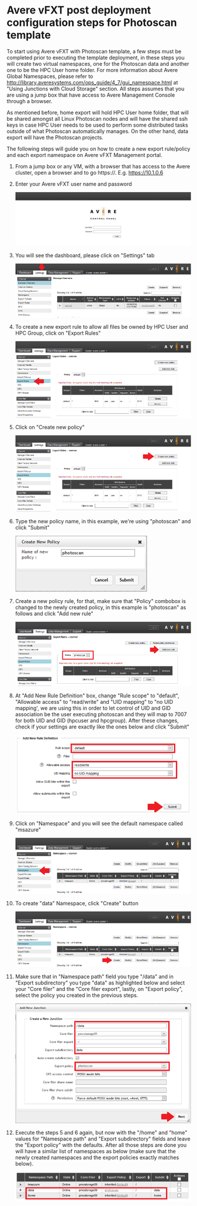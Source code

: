 # Avere vFXT post deployment configuration steps for Photoscan template

To start using Avere vFXT with Photoscan template, a few steps must be completed prior to executing the template deployment, in these steps you will create two virtual namespaces, one for the Photoscan data and another one to be the HPC User home folder. For more information about Avere Global Namespaces, please refer to http://library.averesystems.com/ops_guide/4_7/gui_namespace.html at "Using Junctions with Cloud Storage" section. All steps assumes that you are using a jump box that have access to Avere Management Console through a browser.
 
As mentioned before, home export will hold HPC User home folder, that will be shared amongst all Linux Photoscan nodes and will have the shared ssh keys in case HPC User needs to be used to perform some distributed tasks outside of what Photoscan automatically manages. On the other hand, data export will have the Photoscan projects.
 
The following steps will guide you on how to create a new export rule/policy and each export namespace on Avere vFXT Management portal.
 
1. From a jump box or any VM, with a browser that has access to the Avere cluster, open a browser and to go https://<your vfxt managagement ip>. E.g. https://10.1.0.6
1. Enter your Avere vFXT user name and password

    ![image](./media/avere-steps-1.png)

1. You will see the dashboard, please click on "Settings" tab

    ![image](./media/avere-steps-2.png)

1. To create a new export rule to allow all files be owned by HPC User and HPC Group, click on "Export Rules"

    ![image](./media/avere-steps-3.png)

1. Click on "Create new policy"

    ![image](./media/avere-steps-4.png)

1. Type the new policy name, in this example, we're using "photoscan" and click "Submit"

    ![image](./media/avere-steps-5.png)  

1. Create a new policy rule, for that, make sure that "Policy" combobox is changed to the newly created policy, in this example is "photoscan" as follows and click "Add new rule"

    ![image](./media/avere-steps-6.png)

1. At "Add New Rule Definition" box, change "Rule scope" to "default", "Allowable access" to "read/write" and "UID mapping" to "no UID mapping', we are using this in order to let control of UID and GID association be the user executing photoscan and they will map to 7007 for both UID and GID (hpcuser and hpcgroup). After these changes, check if your settings are exactly like the ones below and click "Submit"

    ![image](./media/avere-steps-7.png)

1. Click on "Namespace" and you will see the default namespace called "msazure"

    ![image](./media/avere-steps-8.png)

1. To create "data" Namespace, click "Create" button

    ![image](./media/avere-steps-9.png)

1. Make sure that in "Namespace path" field you type "/data" and  in "Export subdirectory" you type "data" as highlighted below and select your "Core filer" and the "Core filer export", lastly, on "Export policy", select the policy you created in the previous steps.

    ![image](./media/avere-steps-10.png)

1. Execute the steps 5 and 6 again, but now with the "/home" and "home" values for "Namespace path" and "Export subdirectory" fields and leave the "Export policy" with the defaults. After all those steps are done you will have a similar list of namespaces as below (make sure that the newly created namespaces and the export policies exactly matches below).

    ![image](./media/avere-steps-11.png)
